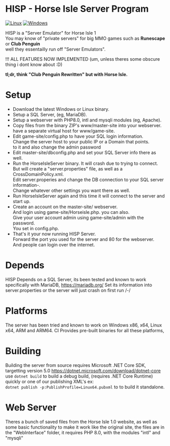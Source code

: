 # HISP - Horse Isle Server Program

[![Linux](https://github.com/KuromeSan/HISP/workflows/linux/badge.svg)](https://github.com/KuromeSan/HISP/actions?query=workflow%3Alinux)
[![Windows](https://github.com/KuromeSan/HISP/workflows/windows/badge.svg)](https://github.com/KuromeSan/HISP/actions?query=workflow%3Awindows)

HISP is a "Server Emulator" for Horse Isle 1          
You may know of "private servers" for big MMO games such as **Runescape** or **Club Penguin**          
well they essentailly run off "Server Emulators".          

!!! ALL FEATURES NOW IMPLEMENTED (um, unless theres some obscure thing i dont know about :D)

**tl;dr, think "Club Penguin Rewritten" but with Horse Isle.**

# Setup     
- Download the latest Windows or Linux binary.        
- Setup a SQL Server, (eg, MariaDB).         
- Setup a webserver with PHP8.0, intl and mysqli modules (eg, Apache).         
- Copy files from the binary ZIP's www/master-site into your webserver.        
  have a separate virtual host for www/game-site.     
- Edit game-site/config.php to have your SQL login information.         
  Change the server host to your public IP or a Domain that points.       
  to it and also change the admin password        
- Edit master-site/dbconfig.php and set your SQL Server info there as well.       
- Run the HorseIsleServer binary. It will crash due to trying to connect.     
  But will create a "server.properties" file, as well as a CrossDomainPolicy.xml.     
  Edit server.properies and change the DB connection to your SQL server information-.     
  Change whatever other settings you want there as well.       
- Run HorseIsleServer again and this time it will connect to the server and start up.      
- Create an account on the master-site/ webserver.       
  And login using game-site/Horseisle.php. you can also.    
  Give your user account admin using game-site/admin with the password.    
  You set in config.php.     
- That's it your now running HISP Server.       
  Forward the port you used for the server and 80 for the webserver.        
  And people can login over the internet.         


# Depends
 HISP Depends on a SQL Server, 
 its been tested and known to work specifically with MariaDB, https://mariadb.org/
 Set its information into server.properties or the server will just crash on first run /-/
 
# Platforms
 The server has been tried and known to work on Windows x86, x64, Linux x64, ARM and ARM64. 
 CI Provides pre-built binaries for all these platforms,
 
# Building
 Building the server from source requires Microsoft .NET Core SDK, targetting version 5.0 https://dotnet.microsoft.com/download/dotnet-core
 use ``dotnet build`` to build a debug build, (requires .NET Core Runtime) quickly or one of our publishing XML's
 ex:        
 ``dotnet publish -p:PublishProfile=Linux64.pubxml`` to to build it standalone.
 
# Web Server
 Theres a bunch of saved files from the Horse Isle 1.0 website, as well as some basic functionality to make it work
 like the original site, the files are in the "WebInterface" folder, it requires PHP 8.0, with the modules "intl" and "mysqli"
